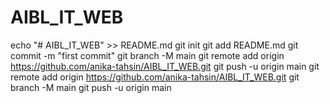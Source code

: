 # AIBL_IT_WEB
echo "# AIBL_IT_WEB" >> README.md
git init
git add README.md
git commit -m "first commit"
git branch -M main
git remote add origin https://github.com/anika-tahsin/AIBL_IT_WEB.git
git push -u origin main
git remote add origin https://github.com/anika-tahsin/AIBL_IT_WEB.git
git branch -M main
git push -u origin main
